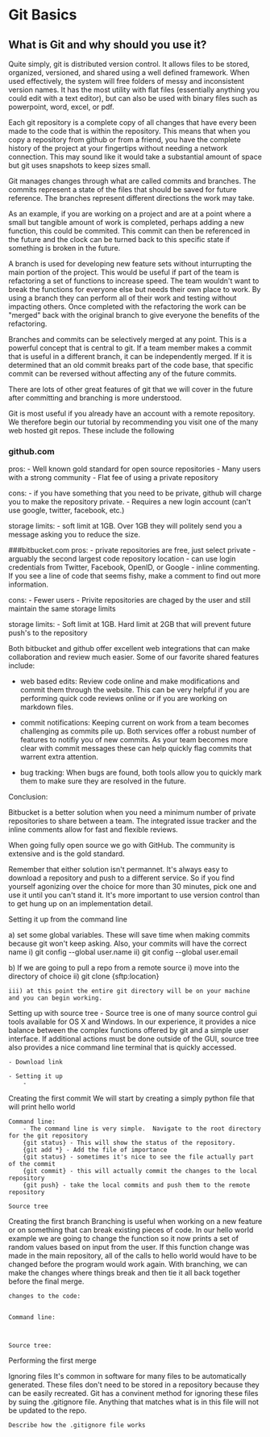 # Git Basics

## What is Git and why should you use it?

Quite simply, git is distributed version control.  It allows files to be stored, organized,  versioned, and shared using a well defined framework.  When used effectively, the system will free folders of messy and inconsistent version names.  It has the most utility with flat files (essentially anything you could edit with a text editor), but can also be used with binary files such as powerpoint, word, excel, or pdf.  

Each git repository is a complete copy of all changes that have every been made to the code that is within the repository.  This means that when you copy a repository from github or from a friend, you have the complete history of the project at your fingertips without needing a network connection.  This may sound like it would take a substantial amount of space but git uses snapshots to keep sizes small.

Git manages changes through what are called commits and branches.  The commits represent a state of the files that should be saved for future reference.  The branches represent different directions the work may take.  

As an example, if you are working on a project and are at a point where a small but tangible amount of work is completed, perhaps adding a new function, this could be commited.  This commit can then be referenced in the future and the clock can be turned back to this specific state if something is broken in the future.

A branch is used for developing new feature sets without inturrupting the main portion of the project.  This would be useful if part of the team is refactoring a set of functions to increase speed.  The team wouldn't want to break the functions for everyone else but needs their own place to work.  By using a branch they can perform all of their work and testing without impacting others.  Once completed with the refactoring the work can be "merged" back with the original branch to give everyone the benefits of the refactoring.  

Branches and commits can be selectively merged at any point.  This is a powerful concept that is central to git.  If a team member makes a commit that is useful in a different branch, it can be independently merged.  If it is determined that an old commit breaks part of the code base, that specific commit can be reversed without affecting any of the future commits.  

There are lots of other great features of git that we will cover in the future after committing and branching is more understood.  


Git is most useful if you already have an account with a remote repository.  We therefore begin our tutorial by recommending you visit one of the many web hosted git repos.  These include the following

### github.com
pros: 
	- Well known gold standard for open source repositories
	- Many users with a strong community
	- Flat fee of using a private repository

cons:
	- if you have something that you need to be private, github will charge you to make the repository private.
	- Requires a new login account (can't use google, twitter, facebook, etc.)

storage limits:
	- soft limit at 1GB.  Over 1GB they will politely send you a message asking you to reduce the size.

###bitbucket.com
pros:
	- private repositories are free, just select private
	- arguably the second largest code repository location
	- can use login credentials from Twitter, Facebook, OpenID, or Google
	- inline commenting.  If you see a line of code that seems fishy, make a comment to find out more information.
	
cons:
	- Fewer users
	- Privite repositories are chaged by the user and still maintain the same storage limits

storage limits:
	- Soft limit at 1GB.  Hard limit at 2GB that will prevent future push's to the repository

Both bitbucket and github offer excellent web integrations that can make collaboration and review much easier.  Some of our favorite shared features include:
- web based edits:
	Review code online and make modifications and commit them through the website.  This can be very helpful if you are performing quick code reviews online or if you are working on markdown files.
	
- commit notifications:
	Keeping current on work from a team becomes challenging as commits pile up.  Both services offer a robust number of features to notifiy you of new commits.  As your team becomes more clear with commit messages these can help quickly flag commits that warrent extra attention.

- bug tracking:
	When bugs are found, both tools allow you to quickly mark them to make sure they are resolved in the future.  

Conclusion:

Bitbucket is a better solution when you need a minimum number of private repositories to share between a team.  The integrated issue tracker and the inline comments allow for fast and flexible reviews.

When going fully open source we go with GitHub.  The community is extensive and is the gold standard.

Remember that either solution isn't permannet.  It's always easy to download a repository and push to a different service.  So if you find yourself agonizing over the choice for more than 30 minutes, pick one and use it until you can't stand it.  It's more important to use version control than to get hung up on an implementation detail. 

Setting it up from the command line

a) set some global variables.  These will save time when making commits because git won't keep asking.  Also, your commits will have the correct name
	i) git config --global user.name
	ii) git config --global user.email

b) If we are going to pull a repo from a remote source
	i) move into the directory of choice
	ii) git clone {sftp:location}

	iii) at this point the entire git directory will be on your machine and you can begin working.

Setting up with source tree
	- Source tree is one of many source control gui tools available for OS X and Windows.  In our experience, it provides a nice balance between the complex functions offered by git and a simple user interface.  If additional actions must be done outside of the GUI, source tree also provides a nice command line terminal that is quickly accessed.

	- Download link

	- Setting it up
		- 


Creating the first commit
	We will start by creating a simply python file that will print hello world

	Command line:
		- The command line is very simple.  Navigate to the root directory for the git repository
		{git status} - This will show the status of the repository.  
		{git add *} - Add the file of importance
		{git status} - sometimes it's nice to see the file actually part of the commit
		{git commit} - this will actually commit the changes to the local repository
		{git push} - take the local commits and push them to the remote repository

	Source tree



Creating the first branch
	Branching is useful when working on a new feature or on something that can break existing pieces of code.  In our hello world example we are going to change the function so it now prints a set of random values based on input from the user.  If this function change was made in the main repository, all of the calls to hello world would have to be changed before the program would work again.  With branching, we can make the changes where things break and then tie it all back together before the final merge.

	changes to the code:
		

	Command line:



	Source tree:	

Performing the first merge

Ignoring files
	It's common in software for many files to be automatically generated.  These files don't need to be stored in a repository because they can be easily recreated.  Git has a convinent method for ignoring these files by suing the .gitignore file.  Anything that matches what is in this file will not be updated to the repo.

	Describe how the .gitignore file works

